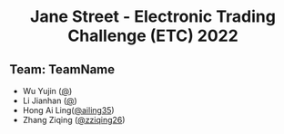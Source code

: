 <h1 align="center">Jane Street - Electronic Trading Challenge (ETC) 2022</h1>

## Team: TeamName

- Wu Yujin ([@](https://github.com/))
- Li Jianhan ([@](https://github.com/))
- Hong Ai Ling([@ailing35](https://github.com/ailing35))
- Zhang Ziqing ([@zziqing26](https://github.com/ziqing26))
